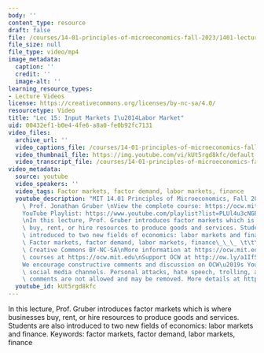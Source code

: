```yaml
---
body: ''
content_type: resource
draft: false
file: /courses/14-01-principles-of-microeconomics-fall-2023/1401-lecture15-2023oct30_360p_16_9.mp4
file_size: null
file_type: video/mp4
image_metadata:
  caption: ''
  credit: ''
  image-alt: ''
learning_resource_types:
- Lecture Videos
license: https://creativecommons.org/licenses/by-nc-sa/4.0/
resourcetype: Video
title: "Lec 15: Input Markets I\u2014Labor Market"
uid: 00432ef1-b0e4-4fe6-a8a0-fe0b92fc7131
video_files:
  archive_url: ''
  video_captions_file: /courses/14-01-principles-of-microeconomics-fall-2023/137py6c_brXus1J-LNHuKSJnoV7kshYLs_transcript.webvtt
  video_thumbnail_file: https://img.youtube.com/vi/kUt5rgd8kfc/default.jpg
  video_transcript_file: /courses/14-01-principles-of-microeconomics-fall-2023/137py6c_brXus1J-LNHuKSJnoV7kshYLs_transcript.pdf
video_metadata:
  source: youtube
  video_speakers: ''
  video_tags: Factor markets, factor demand, labor markets, finance
  youtube_description: "MIT 14.01 Principles of Microeconomics, Fall 2023 \nInstructor:\
    \ Prof. Jonathan Gruber \nView the complete course: https://ocw.mit.edu/14-01F23\n\
    YouTube Playlist: https://www.youtube.com/playlist?list=PLUl4u3cNGP60V7HxLYRaJMbFzP77bzEjb\n\
    \nIn this lecture, Prof. Gruber introduces factor markets which is where businesses\
    \ buy, rent, or hire resources to produce goods and services. Students are also\
    \ introduced to two new fields of economics: labor markets and finance. Keywords:\
    \ Factor markets, factor demand, labor markets, finance\_\_\_ \t\t\t\t\n\nLicense:\
    \ Creative Commons BY-NC-SA\nMore information at https://ocw.mit.edu/terms\nMore\
    \ courses at https://ocw.mit.edu\nSupport OCW at http://ow.ly/a1If50zVRlQ\n\n\
    We encourage constructive comments and discussion on OCW\u2019s YouTube and other\
    \ social media channels. Personal attacks, hate speech, trolling, and inappropriate\
    \ comments are not allowed and may be removed. More details at https://ocw.mit.edu/comments."
  youtube_id: kUt5rgd8kfc
---
```

In this lecture, Prof. Gruber introduces factor markets which is where businesses buy, rent, or hire resources to produce goods and services. Students are also introduced to two new fields of economics: labor markets and finance. Keywords: factor markets, factor demand, labor markets, finance